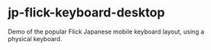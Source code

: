 # jp-flick-keyboard-desktop
Demo of the popular Flick Japanese mobile keyboard layout, using a physical keyboard.
